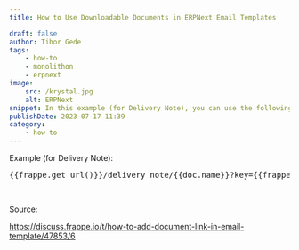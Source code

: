 ```yaml
---
title: How to Use Downloadable Documents in ERPNext Email Templates

draft: false
author: Tibor Gede
tags:
    - how-to
    - monolithon
    - erpnext
image:
    src: /krystal.jpg
    alt: ERPNext
snippet: In this example (for Delivery Note), you can use the following code to include a link to download the document in your email template
publishDate: 2023-07-17 11:39
category:
    - how-to
---
```


<div class="ql-editor read-mode"><p>Example (for Delivery Note):</p><pre class="ql-code-block-container" spellcheck="false"><div class="ql-code-block">{{frappe.get_url()}}/delivery_note/{{doc.name}}?key={{frappe.get_doc(doc.doctype, doc.name).get_signature()}}</div></pre><p><br></p><p>Source:</p><p><a href="https://discuss.frappe.io/t/how-to-add-document-link-in-email-template/47853/6" rel="noopener noreferrer">https://discuss.frappe.io/t/how-to-add-document-link-in-email-template/47853/6</a> </p><p><br></p><p><br></p></div>
